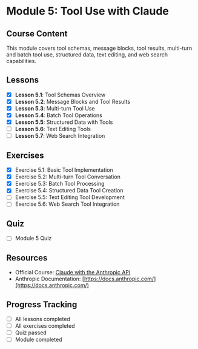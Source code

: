 # Module 5: Tool Use with Claude

## Course Content
This module covers tool schemas, message blocks, tool results, multi-turn and batch tool use, structured data, text editing, and web search capabilities.

## Lessons
- [X] **Lesson 5.1**: Tool Schemas Overview
- [X] **Lesson 5.2**: Message Blocks and Tool Results
- [X] **Lesson 5.3**: Multi-turn Tool Use
- [X] **Lesson 5.4**: Batch Tool Operations
- [X] **Lesson 5.5**: Structured Data with Tools
- [ ] **Lesson 5.6**: Text Editing Tools
- [ ] **Lesson 5.7**: Web Search Integration

## Exercises
- [X] Exercise 5.1: Basic Tool Implementation
- [X] Exercise 5.2: Multi-turn Tool Conversation
- [X] Exercise 5.3: Batch Tool Processing
- [X] Exercise 5.4: Structured Data Tool Creation
- [ ] Exercise 5.5: Text Editing Tool Development
- [ ] Exercise 5.6: Web Search Tool Integration

## Quiz
- [ ] Module 5 Quiz

## Resources
- Official Course: [Claude with the Anthropic API](https://anthropic.skilljar.com/claude-with-the-anthropic-api)
- Anthropic Documentation: [https://docs.anthropic.com/](https://docs.anthropic.com/)

## Progress Tracking
- [ ] All lessons completed
- [ ] All exercises completed
- [ ] Quiz passed
- [ ] Module completed 